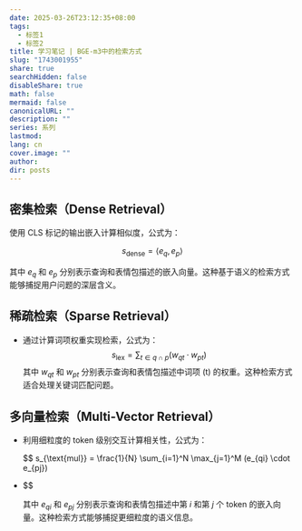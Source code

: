 ```yaml
---
date: 2025-03-26T23:12:35+08:00
tags:
  - 标签1
  - 标签2
title: 学习笔记 | BGE-m3中的检索方式
slug: "1743001955"
share: true
searchHidden: false
disableShare: true
math: false
mermaid: false
canonicalURL: ""
description: ""
series: 系列
lastmod: 
lang: cn
cover.image: ""
author: 
dir: posts
---
```


## **密集检索（Dense Retrieval）**

使用 CLS 标记的输出嵌入计算相似度，公式为：

$$
  s_{\text{dense}} = \langle e_q, e_p \rangle
$$

其中 $e_q$ 和 $e_p$ 分别表示查询和表情包描述的嵌入向量。这种基于语义的检索方式能够捕捉用户问题的深层含义。

##  **稀疏检索（Sparse Retrieval）**

- 通过计算词项权重实现检索，公式为：
 $$ 
  s_{\text{lex}} = \sum_{t \in q \cap p} (w_{qt} \cdot w_{pt})
$$
  其中 $w_{qt}$ 和 $w_{pt}$ 分别表示查询和表情包描述中词项 \(t\) 的权重。这种检索方式适合处理关键词匹配问题。

## **多向量检索（Multi-Vector Retrieval）**
- 利用细粒度的 token 级别交互计算相关性，公式为：
  
  $$
 s_{\text{mul}} = \frac{1}{N} \sum_{i=1}^N \max_{j=1}^M (e_{qi} \cdot e_{pj})
- $$
  
  其中 $e_{qi}$ 和 $e_{pj}$ 分别表示查询和表情包描述中第 $i$ 和第 $j$ 个 token 的嵌入向量。这种检索方式能够捕捉更细粒度的语义信息。

